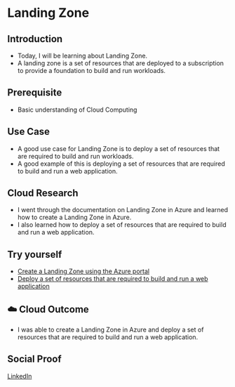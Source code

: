 # Landing Zone

## Introduction

- Today, I will be learning about Landing Zone.
- A landing zone is a set of resources that are deployed to a subscription to provide a foundation to build and run workloads.

## Prerequisite

- Basic understanding of Cloud Computing

## Use Case

- A good use case for Landing Zone is to deploy a set of resources that are required to build and run workloads.
- A good example of this is deploying a set of resources that are required to build and run a web application.

## Cloud Research

- I went through the documentation on Landing Zone in Azure and learned how to create a Landing Zone in Azure.
- I also learned how to deploy a set of resources that are required to build and run a web application.

## Try yourself

- [Create a Landing Zone using the Azure portal](https://docs.microsoft.com/en-us/azure/cloud-adoption-framework/ready/landing-zone/)
- [Deploy a set of resources that are required to build and run a web application](https://docs.microsoft.com/en-us/azure/cloud-adoption-framework/ready/landing-zone/implementation)

## ☁️ Cloud Outcome

- I was able to create a Landing Zone in Azure and deploy a set of resources that are required to build and run a web application.

## Social Proof

[LinkedIn](https://www.linkedin.com/posts/pankaj-biradar_100daysofcloud-learning-cloudcomputing-activity-7133469293446402048-o5c9)
